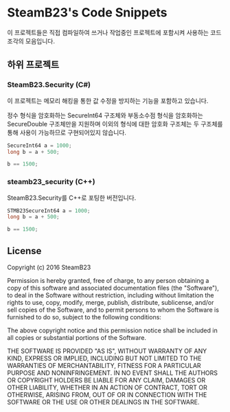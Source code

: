 SteamB23's Code Snippets
========================
이 프로젝트들은 직접 컴파일하여 쓰거나 작업중인 프로젝트에 포함시켜 사용하는 코드조각의 모음입니다.

## 하위 프로젝트

### SteamB23.Security (C#)
이 프로젝트는 메모리 해킹을 통한 값 수정을 방지하는 기능을 포함하고 있습니다.

정수 형식을 암호화하는 SecureInt64 구조체와 부동소수점 형식을 암호화하는 SecureDouble 구조체만을 지원하며 이외의 형식에 대한 암호화 구조체는 두 구조체를 통해 사용이 가능하므로 구현되어있지 않습니다.
``` c#
SecureInt64 a = 1000;
long b = a + 500;

b == 1500;
```

### steamb23_security (C++)
SteamB23.Security를 C++로 포팅한 버전입니다.

``` c++
STMB23SecureInt64 a = 1000;
long b = a + 500;

b == 1500;
```

## License
Copyright (c) 2016 SteamB23


Permission is hereby granted, free of charge, to any person obtaining a copy of this software and associated documentation files (the "Software"), to deal in the Software without restriction, including without limitation the rights to use, copy, modify, merge, publish, distribute, sublicense, and/or sell copies of the Software, and to permit persons to whom the Software is furnished to do so, subject to the following conditions:

The above copyright notice and this permission notice shall be included in all copies or substantial portions of the Software.

THE SOFTWARE IS PROVIDED "AS IS", WITHOUT WARRANTY OF ANY KIND, EXPRESS OR IMPLIED, INCLUDING BUT NOT LIMITED TO THE WARRANTIES OF MERCHANTABILITY, FITNESS FOR A PARTICULAR PURPOSE AND NONINFRINGEMENT. IN NO EVENT SHALL THE AUTHORS OR COPYRIGHT HOLDERS BE LIABLE FOR ANY CLAIM, DAMAGES OR OTHER LIABILITY, WHETHER IN AN ACTION OF CONTRACT, TORT OR OTHERWISE, ARISING FROM, OUT OF OR IN CONNECTION WITH THE SOFTWARE OR THE USE OR OTHER DEALINGS IN THE SOFTWARE.